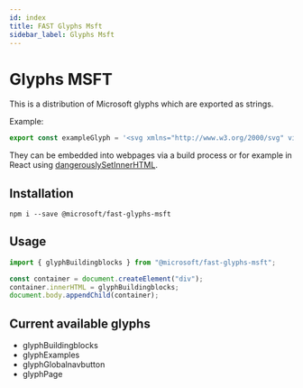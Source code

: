 ```yaml
---
id: index
title: FAST Glyphs Msft
sidebar_label: Glyphs Msft
---
```


# Glyphs MSFT

This is a distribution of Microsoft glyphs which are exported as strings.

Example:

```ts
export const exampleGlyph = '<svg xmlns="http://www.w3.org/2000/svg" viewBox="0 0 32 32"><path d="M25.2,16h3V30H2.2V4h14V7l7-7,9,9Zm-21,0h10V6H4.2Zm10,2H4.2V28h10Zm2-7v5h5Zm0,7V28h10V18Zm.47-9,6.53,6.54L29.73,9,23.2,2.46Z"/></svg>';
```

They can be embedded into webpages via a build process or for example in React using [dangerouslySetInnerHTML](https://reactjs.org/docs/dom-elements.html#dangerouslysetinnerhtml).

## Installation

`npm i --save @microsoft/fast-glyphs-msft`

## Usage

```js
import { glyphBuildingblocks } from "@microsoft/fast-glyphs-msft";

const container = document.createElement("div");
container.innerHTML = glyphBuildingblocks;
document.body.appendChild(container);
```

## Current available glyphs

- glyphBuildingblocks
- glyphExamples
- glyphGlobalnavbutton
- glyphPage
